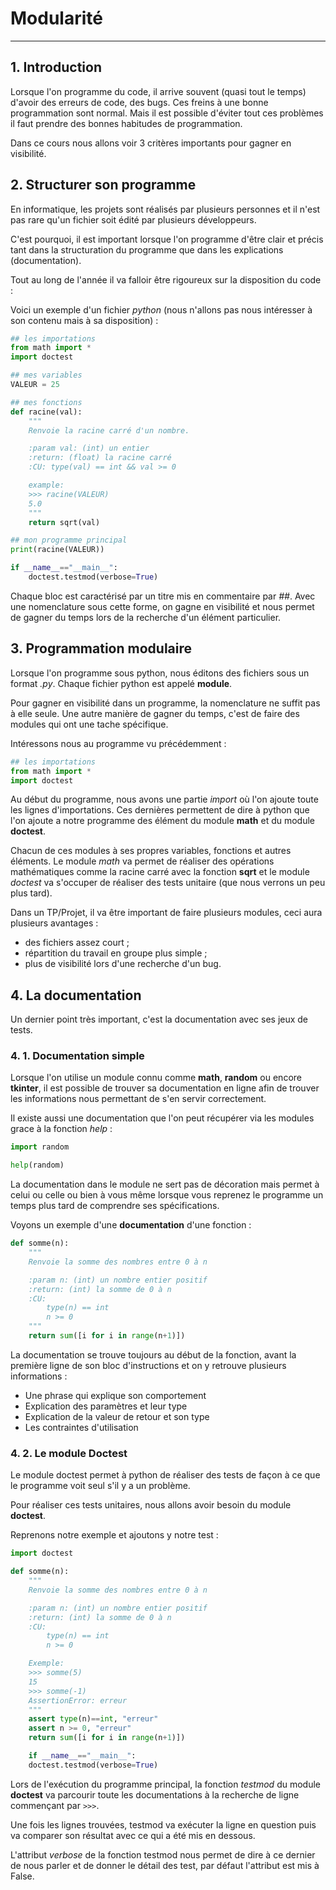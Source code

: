 # Modularité

------

## **1. Introduction**

Lorsque l'on programme du code, il arrive souvent (quasi tout le temps) d'avoir des erreurs de code, des bugs. Ces freins à une bonne programmation sont normal. Mais il est possible d'éviter tout ces problèmes il faut prendre des bonnes habitudes de programmation.

Dans ce cours nous allons voir 3 critères importants pour gagner en visibilité.

## **2. Structurer son programme**

En informatique, les projets sont réalisés par plusieurs personnes et il n'est pas rare qu'un fichier soit édité par plusieurs développeurs.

C'est pourquoi, il est important lorsque l'on programme d'être clair et précis tant dans la structuration du programme que dans les explications (documentation).

Tout au long de l'année il va falloir être rigoureux sur la disposition du code :

Voici un exemple d'un fichier *python* (nous n'allons pas nous intéresser à son contenu mais à sa disposition) :

```python
## les importations
from math import *
import doctest

## mes variables
VALEUR = 25

## mes fonctions
def racine(val):
    """
    Renvoie la racine carré d'un nombre.

    :param val: (int) un entier
    :return: (float) la racine carré
    :CU: type(val) == int && val >= 0

    example:
    >>> racine(VALEUR)
    5.0
    """
    return sqrt(val)

## mon programme principal
print(racine(VALEUR))

if __name__=="__main__":
    doctest.testmod(verbose=True)
```

Chaque bloc est caractérisé par un titre mis en commentaire par *##*. Avec une nomenclature sous cette forme, on gagne en visibilité et nous permet de gagner du temps lors de la recherche d'un élément particulier.

## **3. Programmation modulaire**

Lorsque l'on programme sous python, nous éditons des fichiers sous un format *.py*. Chaque fichier python est appelé **module**.

Pour gagner en visibilité dans un programme, la nomenclature ne suffit pas à elle seule. Une autre manière de gagner du temps, c'est de faire des modules qui ont une tache spécifique.

Intéressons nous au programme vu précédemment :

```python
## les importations
from math import *
import doctest
```

Au début du programme, nous avons une partie *import* où l'on ajoute toute les lignes d'importations. Ces dernières permettent de dire à python que l'on ajoute a notre programme des élément du module **math** et du module **doctest**.

Chacun de ces modules à ses propres variables, fonctions et autres éléments. Le module *math* va permet de réaliser des opérations mathématiques comme la racine carré avec la fonction **sqrt** et le module *doctest* va s'occuper de réaliser des tests unitaire (que nous verrons un peu plus tard).

Dans un TP/Projet, il va être important de faire plusieurs modules, ceci aura plusieurs avantages :

- des fichiers assez court ;
- répartition du travail en groupe plus simple ;
- plus de visibilité lors d'une recherche d'un bug.

## **4. La documentation**

Un dernier point très important, c'est la documentation avec ses jeux de tests.

### **4. 1. Documentation simple**

Lorsque l'on utilise un module connu comme **math**, **random** ou encore **tkinter**, il est possible de trouver sa documentation en ligne afin de trouver les informations nous permettant de s'en servir correctement.

Il existe aussi une documentation que l'on peut récupérer via les modules grace à la fonction *help* :

```python
import random

help(random)
```

La documentation dans le module ne sert pas de décoration mais permet à celui ou celle ou bien à vous même lorsque vous reprenez le programme un temps plus tard de comprendre ses spécifications.

Voyons un exemple d'une **documentation** d'une fonction :

```python
def somme(n):
    """
    Renvoie la somme des nombres entre 0 à n

    :param n: (int) un nombre entier positif
    :return: (int) la somme de 0 à n
    :CU:
        type(n) == int
        n >= 0
    """
    return sum([i for i in range(n+1)])
```

La documentation se trouve toujours au début de la fonction, avant la première ligne de son bloc d'instructions et on y retrouve plusieurs informations :

- Une phrase qui explique son comportement
- Explication des paramètres et leur type
- Explication de la valeur de retour et son type
- Les contraintes d'utilisation

### **4. 2. Le module Doctest**

Le module doctest permet à python de réaliser des tests de façon à ce que le programme voit seul s'il y a un problème.

Pour réaliser ces tests unitaires, nous allons avoir besoin du module **doctest**.

Reprenons notre exemple et ajoutons y notre test :

```python
import doctest

def somme(n):
    """
    Renvoie la somme des nombres entre 0 à n

    :param n: (int) un nombre entier positif
    :return: (int) la somme de 0 à n
    :CU:
        type(n) == int
        n >= 0

    Exemple:
    >>> somme(5)
    15
    >>> somme(-1)
    AssertionError: erreur
    """
    assert type(n)==int, "erreur"
    assert n >= 0, "erreur"
    return sum([i for i in range(n+1)])

    if __name__=="__main__":
    doctest.testmod(verbose=True)
```

Lors de l'exécution du programme principal, la fonction *testmod* du module **doctest** va parcourir toute les documentations à la recherche de ligne commençant par ```>>>```.

Une fois les lignes trouvées, testmod va exécuter la ligne en question puis va comparer son résultat avec ce qui a été mis en dessous.

L'attribut *verbose* de la fonction testmod nous permet de dire à ce dernier de nous parler et de donner le détail des test, par défaut l'attribut est mis à False.